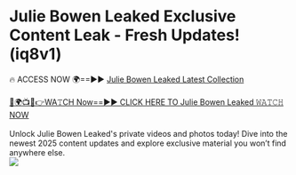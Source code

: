 # Julie Bowen Leaked Exclusive Content Leak - Fresh Updates! (iq8v1)

🔥 ACCESS NOW 🌍==►► <a href="https://tinyurl.com/kvy9nzfs" rel="nofollow">Julie Bowen Leaked Latest Collection</a>
<br><br>
[🔴🌍📺📱👉WA𝚃CH Now==►► CLICK HERE TO Julie Bowen Leaked 𝚆𝙰𝚃𝙲𝙷 NOW](https://tinyurl.com/kvy9nzfs)
<br><br>
Unlock Julie Bowen Leaked's private videos and photos today! Dive into the newest 2025 content updates and explore exclusive material you won’t find anywhere else.
<br>
<a href="https://tinyurl.com/kvy9nzfs" rel="nofollow" data-target="animated-image.originalLink"><img src="https://camo.githubusercontent.com/8a4f000d20f83aca3bf7ec5f350d767afa0574a8a352519fd8cfa583a6f93a33/68747470733a2f2f692e696d6775722e636f6d2f644a486b345a712e676966" data-canonical-src="https://i.imgur.com/dJHk4Zq.gif" style="max-width: 100%; display: inline-block;" data-target="animated-image.originalImage"></a>
<br>
